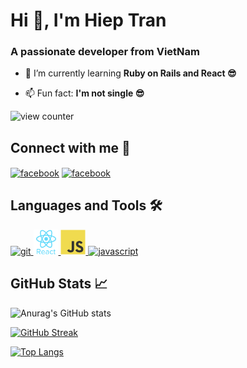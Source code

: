 # Hi 👋, I'm Hiep Tran
### A passionate developer from VietNam

- 🌱 I’m currently learning **Ruby on Rails and React 😎**

- 📫 Fun fact: **I'm not single 😎**

![view counter](https://komarev.com/ghpvc/?username=ki1z&label=Profile%20views&color=0e75b6&style=flat-square)


## Connect with me 👀
<!--<p align="left">
<a href="https://fb.com/99.hoangtran" target="blank"><img align="center" src="https://cdn.jsdelivr.net/npm/simple-icons@3.0.1/icons/facebook.svg" alt="99.hoangtran" height="30" width="40" /></a>
</p>-->

<a href="https://fb.com/hiepga6719" target="blank"><img align="center" src="https://img.shields.io/badge/Facebook-1877F2?style=for-the-badge&logo=facebook&logoColor=white" alt="facebook"/></a>
<a href="https://codepen.io/asohhh" target="blank"><img align="center" src="https://img.shields.io/badge/Codepen-000000?style=for-the-badge&logo=codepen&logoColor=white" alt="facebook"/></a>


## Languages and Tools 🛠
<p align="left"> <a href="https://www.ruby-lang.org/" target="_blank"> <img src="https://www.vectorlogo.zone/logos/ruby-lang/ruby-lang-icon.svg" alt="git" width="40" height="40"/> </a> <a href="https://reactjs.org/" target="_blank"> <img src="https://raw.githubusercontent.com/devicons/devicon/master/icons/react/react-original-wordmark.svg" alt="react" width="40" height="40"/> </a> <a href="https://developer.mozilla.org/en-US/docs/Web/JavaScript" target="_blank"> <img src="https://raw.githubusercontent.com/devicons/devicon/master/icons/javascript/javascript-original.svg" alt="javascript" width="40" height="40"/> </a>  <a href="https://vuejs.org/" target="_blank"> <img src="https://www.vectorlogo.zone/logos/vuejs/vuejs-icon.svg" alt="javascript" width="40" height="40"/> </a> </p>

## GitHub Stats 📈

<!--<p align="center"> <a href="https://github.com/ryo-ma/github-profile-trophy"><img src="https://github-profile-trophy.vercel.app/?username=ki1z" alt="ki1z" /></a> </p>-->

![Anurag's GitHub stats](https://github-readme-stats.vercel.app/api?username=kid1z&show_icons=true&theme=radical)

[![GitHub Streak](http://github-readme-streak-stats.herokuapp.com?user=kid1z&theme=dracula)](https://git.io/streak-stats)

[![Top Langs](https://github-readme-stats.vercel.app/api/top-langs/?username=kid1z&layout=compact)](https://github.com/kid1z/tinderrep11)

